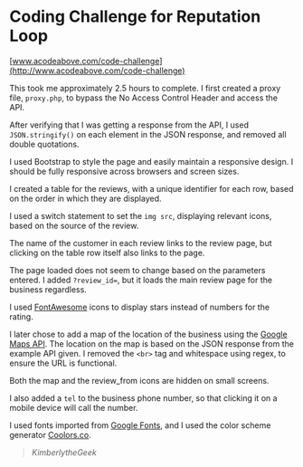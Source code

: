 # Coding Challenge for Reputation Loop

[www.acodeabove.com/code-challenge](http://www.acodeabove.com/code-challenge)

This took me approximately 2.5 hours to complete. I first created a proxy file, `proxy.php`, to bypass the No Access Control Header and access the API.

After verifying that I was getting a response from the API, I used `JSON.stringify()` on each element in the JSON response, and removed all double quotations.

I used Bootstrap to style the page and easily maintain a responsive design. I should be fully responsive across browsers and screen sizes.

I created a table for the reviews, with a unique identifier for each row, based on the order in which they are displayed.

I used a switch statement to set the `img src`, displaying relevant icons, based on the source of the review.

The name of the customer in each review links to the review page, but clicking on the table row itself also links to the page.

The page loaded does not seem to change based on the parameters entered. I added `?review_id=`, but it loads the main review page for the business regardless.

I used [FontAwesome](http://fontawesome.io/icons/) icons to display stars instead of numbers for the rating.

I later chose to add a map of the location of the business using the [Google Maps API](https://developers.google.com/maps/documentation/embed/). The location on the map is based on the JSON response from the example API given. I removed the `<br>` tag and whitespace using regex, to ensure the URL is functional.

Both the map and the review_from icons are hidden on small screens.

I also added a `tel` to the business phone number, so that clicking it on a mobile device will call the number.

I used fonts imported from [Google Fonts](https://www.google.com/fonts), and I used the color scheme generator [Coolors.co](https://coolors.co).

>_KimberlytheGeek_
